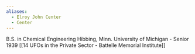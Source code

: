 ```yaml
---
aliases:
  - Elroy John Center
  - Center
---
```

B.S. in Chemical Engineering Hibbing, Minn. University of Michigan - Senior 1939
[[14 UFOs in the Private Sector - Battelle Memorial Institute]]
